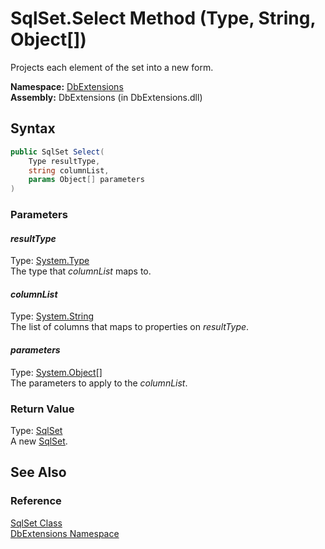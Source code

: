SqlSet.Select Method (Type, String, Object[])
=============================================
Projects each element of the set into a new form.

**Namespace:** [DbExtensions][1]  
**Assembly:** DbExtensions (in DbExtensions.dll)

Syntax
------

```csharp
public SqlSet Select(
	Type resultType,
	string columnList,
	params Object[] parameters
)
```

### Parameters

#### *resultType*
Type: [System.Type][2]  
The type that *columnList* maps to.

#### *columnList*
Type: [System.String][3]  
The list of columns that maps to properties on *resultType*.

#### *parameters*
Type: [System.Object][4][]  
The parameters to apply to the *columnList*.

### Return Value
Type: [SqlSet][5]  
A new [SqlSet][5].

See Also
--------

### Reference
[SqlSet Class][5]  
[DbExtensions Namespace][1]  

[1]: ../README.md
[2]: http://msdn.microsoft.com/en-us/library/42892f65
[3]: http://msdn.microsoft.com/en-us/library/s1wwdcbf
[4]: http://msdn.microsoft.com/en-us/library/e5kfa45b
[5]: README.md